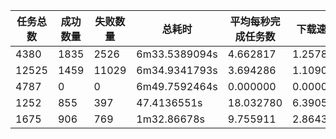 | 任务总数 | 成功数量 | 失败数量 | 总耗时 | 平均每秒完成任务数 | 下载速度 |
| ------ | ------ | ------ | ------ | ------ | ------ |
| 4380 | 1835 | 2526 | 6m33.5389094s | 4.662817 | 1.257817
| 12525 | 1459 | 11029 | 6m34.9341793s | 3.694286 | 1.109046
| 4787 | 0 | 0 | 6m49.7592464s | 0.000000 | 0.000000
| 1252 | 855 | 397 | 47.4136551s | 18.032780 | 6.390564
| 1675 | 906 | 769 | 1m32.86678s | 9.755911 | 2.864318
